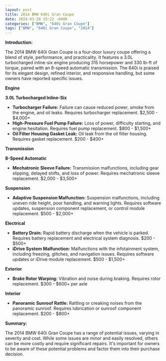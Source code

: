 ```yaml
---
layout: post
title: 2014 BMW 640i Gran Coupe
date: 2024-03-28 19:22 -0400
categories: ["BMW", "640i Gran Coupe"]
tags: ["BMW", "640i Gran Coupe", "2014"]
---
```

**Introduction:**

The 2014 BMW 640i Gran Coupe is a four-door luxury coupe offering a blend of style, performance, and practicality. It features a 3.0L turbocharged inline-six engine producing 315 horsepower and 330 lb-ft of torque, paired with an 8-speed automatic transmission. The 640i is praised for its elegant design, refined interior, and responsive handling, but some owners have reported specific issues.

**Engine**

**3.0L Turbocharged Inline-Six**

* **Turbocharger Failure:** Failure can cause reduced power, smoke from the engine, and oil leaks. Requires turbocharger replacement. $2,500 - $4,000+
* **High-Pressure Fuel Pump Failure:** Loss of power, difficulty starting, and engine hesitation. Requires fuel pump replacement. $800 - $1,500+
* **Oil Filter Housing Gasket Leak:** Oil leak from the oil filter housing. Requires gasket replacement. $200 - $400+

**Transmission**

**8-Speed Automatic**

* **Mechatronic Sleeve Failure:** Transmission malfunctions, including gear slipping, delayed shifts, and loss of power. Requires mechatronic sleeve replacement. $2,000 - $3,500+

**Suspension**

* **Adaptive Suspension Malfunction:** Suspension malfunctions, including uneven ride height, poor handling, and warning lights. Requires software updates, suspension component replacement, or control module replacement. $500 - $2,000+

**Electrical**

* **Battery Drain:** Rapid battery discharge when the vehicle is parked. Requires battery replacement and electrical system diagnosis. $200 - $500+
* **iDrive System Malfunction:** Malfunctions with the infotainment system, including freezing, glitches, and navigation issues. Requires software updates or iDrive module replacement. $500 - $1,500+

**Exterior**

* **Brake Rotor Warping:** Vibration and noise during braking. Requires rotor replacement. $300 - $600+ per axle

**Interior**

* **Panoramic Sunroof Rattle:** Rattling or creaking noises from the panoramic sunroof. Requires lubrication or sunroof component replacement. $200 - $800+

**Summary:**

The 2014 BMW 640i Gran Coupe has a range of potential issues, varying in severity and cost. While some issues are minor and easily resolved, others can be more costly and require significant repairs. It's important for owners to be aware of these potential problems and factor them into their purchase decision.
